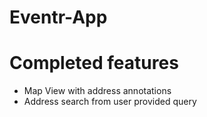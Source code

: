 # Eventr-App

# Completed features

* Map View with address annotations
* Address search from user provided query
